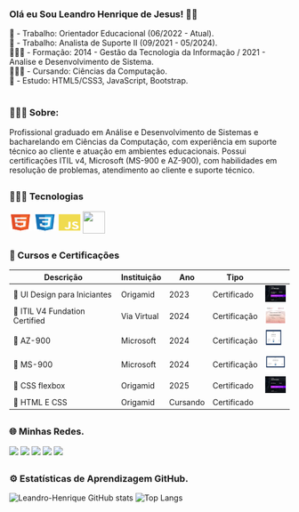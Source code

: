 ### Olá eu Sou Leandro Henrique de Jesus! 👋🏽

<div>
💼 - Trabalho: Orientador Educacional (06/2022 - Atual).<br>
💼 - Trabalho: Analista de Suporte II (09/2021 - 05/2024).<br>
👨🏽‍🎓 - Formação: 2014 - Gestão da Tecnologia da Informação / 2021 - Analise e Desenvolvimento de Sistema.</br>
👨🏽‍🎓 - Cursando: Ciências da Computação.</br>
🎒 - Estudo: HTML5/CSS3, JavaScript, Bootstrap.
</div>

#

### 🧑🏽‍💻 Sobre:
<div>
<p>Profissional graduado em Análise e Desenvolvimento de Sistemas e bacharelando em Ciências da Computação, com experiência em suporte técnico ao cliente e atuação em ambientes educacionais. 
Possui certificações ITIL v4, Microsoft (MS-900 e AZ-900), com habilidades em resolução de problemas, atendimento ao cliente e suporte técnico.
</div>

## 

### 👨🏽‍💻 Tecnologias  

<div>
<img align="center" alt="" height="30" width="40" src="https://raw.githubusercontent.com/devicons/devicon/master/icons/html5/html5-original.svg">
<img align="center" alt="" height="30" width="40" src="https://raw.githubusercontent.com/devicons/devicon/master/icons/css3/css3-original.svg">
<img align="center" alt="" height="30" width="40" src="https://raw.githubusercontent.com/devicons/devicon/master/icons/javascript/javascript-plain.svg">
<img align="center" alt="" height="40" width="40" src="https://cdn.jsdelivr.net/gh/devicons/devicon/icons/bootstrap/bootstrap-original.svg">
</div>

##

### 📘 Cursos e Certificações

Descrição   | Instituição   | Ano | Tipo | |
--------- | --------- | ------ | ------ | ------
🏅 UI Design para Iniciantes | Origamid | 2023 | Certificado | <img src="UI Design.png" height="30" width="40" alt="UI Design"> |
🏅 ITIL V4 Fundation Certified | Via Virtual | 2024 | Certificação | <img src="itil.png" height="30" width="40" alt="Itil"> |
🏅 AZ-900 | Microsoft | 2024 | Certificação | <img src="AZ-900 certificação.png" height="40" width="30" alt="AZ900"> |
🏅 MS-900 | Microsoft | 2024 | Certificação | <img src="MS-900 certificação.png" height="30" width="40" alt="MS900"> |
🏅 CSS flexbox | Origamid | 2025 | Certificado | <img src="flexbox.png" height="30" width="40" alt="CSS flexbox"> |
🏅 HTML E CSS | Origamid | Cursando | Certificado |

##

### 🌐 Minhas Redes.
<div>
<a href= "mailto:leandrohjesus@gmail.com" target="_blank"><img src="https://img.shields.io/badge/-Gmail-%23333?style=for-the-badge&logo=gmail&logoColor=white" target="_blank"></a>
<a href= "mailto:leandrohjesus@hotmail.com" target="_blank"><img src= "https://img.shields.io/badge/Microsoft_Outlook-0078D4?style=for-the-badge&logo=microsoft-outlook&logoColor=white" target="_blank"></a>
<a href="https://www.linkedin.com/in/leandrohjesus" target="_blank"><img src="https://img.shields.io/badge/-LinkedIn-%230077B5?style=for-the-badge&logo=linkedin&logoColor=white" target="_blank"></a>
<a href="https://www.facebook.com/leandrohenriquedejesus" target="_blank"><img src="https://img.shields.io/badge/Facebook-1877F2?style=for-the-badge&logo=facebook&logoColor=white"></a>
<a href="https://www.udemy.com/" target="_blank"><img src="https://img.shields.io/badge/Udemy-EC5252?style=for-the-badge&logo=Udemy&logoColor=white"></a>
</div>

##

### ⚙️ Estatísticas de Aprendizagem GitHub.

![Leandro-Henrique GitHub stats](https://github-readme-stats.vercel.app/api?username=LeandroHenriquedeJesus&show_icons=true&theme=dracula)
![Top Langs](https://github-readme-stats.vercel.app/api/top-langs/?username=LeandroHenriquedeJesus&layout=compact)

##
